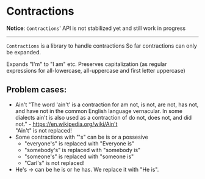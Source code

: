 
# Contractions

**Notice**: `Contractions`' API is not stabilized yet and still work in progress

---

`Contractions` is a library to handle contractions
So far contractions can only be expanded.

Expands "I'm" to "I am" etc.
Preserves capitalization (as regular expressions for all-lowercase, all-uppercase and first letter uppercase)




## Problem cases:
- Ain't
    "The word 'ain't' is a contraction for am not, is not, are not, has not, and have not in the common English language vernacular. In some dialects ain't is also used as a contraction of do not, does not, and did not." - https://en.wikipedia.org/wiki/Ain't  
    "Ain't" is not replaced!
- Some contractions with "'s" can be is or a possesive
  - "everyone's" is replaced with "Everyone is"
  - "somebody's" is replaced with "somebody is"
  - "someone's" is replaced with "someone is"
  - "Carl's" is not replaced!
- He's -> can be he is or he has. We replace it with "He is".
